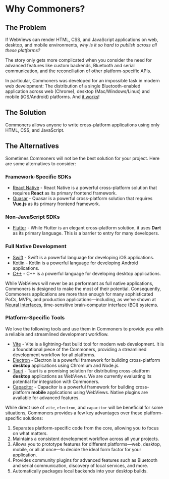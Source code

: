 # Why Commoners?

## The Problem
If WebViews can render HTML, CSS, and JavaScript applications on web, desktop, and mobile environments, *why is it so hard to publish across all these platforms?*

The story only gets more complicated when you consider the need for advanced features like custom backends, Bluetooth and serial communication, and the reconciliation of other platform-specific APIs.

In particular, Commoners was developed for an impossible task in modern web development: The distribution of a single Bluetooth-enabled application across web (Chrome), desktop (Mac/Windows/Linux) and mobile (iOS/Android) platforms. And [it works](https://github.com/neuralinterfaces/brainsatplay)!

## The Solution
Commoners allows anyone to write cross-platform applications using only HTML, CSS, and JavaScript.

## The Alternatives
Sometimes Commoners will not be the best solution for your project. Here are some alternatives to consider:

### Framework-Specific SDKs
- [React Native](https://reactnative.dev) - React Native is a powerful cross-platform solution that requires **React** as its primary frontend framework.
- [Quasar](https://quasar.dev) - Quasar is a powerful cross-platform solution that requires **Vue.js** as its primary frontend framework.

### Non-JavaScript SDKs
- [Flutter](https://flutter.dev) - While Flutter is an elegant cross-platform solution, it uses **Dart** as its primary language. This is a barrier to entry for many developers.

### Full Native Development
- [Swift](https://developer.apple.com/swift/) - Swift is a powerful language for developing iOS applications.
- [Kotlin](https://kotlinlang.org) - Kotlin is a powerful language for developing Android applications.
- [C++](https://isocpp.org) - C++ is a powerful language for developing desktop applications.

While WebViews will never be as performant as full native applications, Commoners is designed to make the most of their potential. Consequently, Commoners applications are more than enough for many sophisticated PoCs, MVPs, and production applications—including, as we've shown at [Neural Interfaces](https://github.com/neuralinterfaces), time-sensitive brain-computer interface (BCI) systems.

### Platform-Specific Tools
We love the following tools and use them in Commoners to provide you with a reliable and streamlined development workflow.

- [Vite](https://vitejs.dev) - Vite is a lightning-fast build tool for modern web development. It is a foundational piece of the Commoners, providing a streamlined development workflow for all platforms.
- [Electron](https://www.electronjs.org) - Electron is a powerful framework for building cross-platform **desktop** applications using Chromium and Node.js.
- [Tauri](https://tauri.app) - Tauri is a promising solution for distributing cross-platform **desktop** applications as WebViews. We are currently evaluating its potential for integration with Commoners.
- [Capacitor](https://capacitorjs.com) - Capacitor is a powerful framework for building cross-platform **mobile** applications using WebViews. Native plugins are available for advanced features.

While direct use of `vite`, `electron`, and `capacitor` will be beneficial for some situations, Commoners provides a few key advantages over these platform-specific solutions:
1. Separates platform-specific code from the core, allowing you to focus on what matters.
2. Maintains a consistent development workflow across all your projects.
3. Allows you to prototype features for different platforms—web, desktop, mobile, or all at once—to decide the ideal form factor for your application.
4. Provides community plugins for advanced features such as Bluetooth and serial communication, discovery of local services, and more.
5. Automatically packages local backends into your desktop builds.